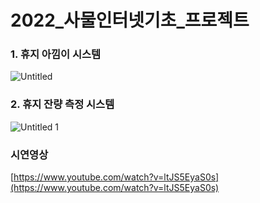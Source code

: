 # 2022_사물인터넷기초_프로젝트

### 1. 휴지 아낌이 시스템
![Untitled](https://user-images.githubusercontent.com/77529901/173665525-18404b25-c3fc-45dc-8bb3-e2d94ff45abf.png)

    
### 2. 휴지 잔량 측정 시스템
![Untitled 1](https://user-images.githubusercontent.com/77529901/173664173-c993b43a-2a4a-4be2-8c42-541cd9d5e37c.png)

### 시연영상

[https://www.youtube.com/watch?v=ltJS5EyaS0s](https://www.youtube.com/watch?v=ltJS5EyaS0s)



